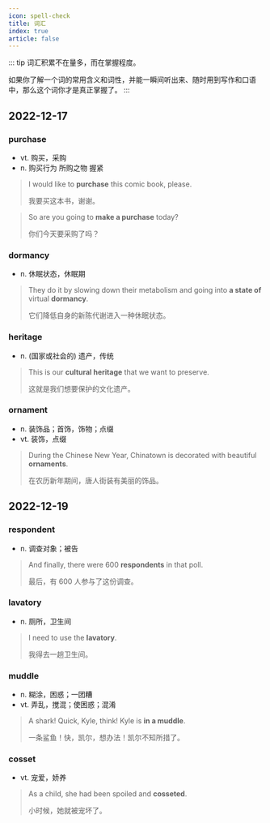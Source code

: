```yaml
---
icon: spell-check
title: 词汇
index: true
article: false
---
```


::: tip
词汇积累不在量多，而在掌握程度。

如果你了解一个词的常用含义和词性，并能一瞬间听出来、随时用到写作和口语中，那么这个词你才是真正掌握了。
:::

## 2022-12-17

### purchase

<WordReader word="purchase" type="US" phoneticSymbol="[ˈpɜrtʃəs]"/>
<WordReader word="purchase" type="UK" phoneticSymbol="[ˈpɜrtʃəs]"/>

- vt. 购买，采购
- n. 购买行为 所购之物 握紧

> I would like to **purchase** this comic book, please.
>
> 我要买这本书，谢谢。

> So are you going to **make a purchase** today?
>
> 你们今天要采购了吗？

### dormancy

<WordReader word="dormancy" type="US" phoneticSymbol="[ˈdɔmənsɪ]"/>
<WordReader word="dormancy" type="UK" phoneticSymbol="[ˈdɔ:mənsɪ]"/>

- n. 休眠状态，休眠期

> They do it by slowing down their metabolism and going into **a state of** virtual **dormancy**.
>
> 它们降低自身的新陈代谢进入一种休眠状态。

### heritage

<WordReader word="heritage" type="US" phoneticSymbol="[ˈhɛrɪtɪdʒ]"/>
<WordReader word="heritage" type="UK" phoneticSymbol="[ˈherɪtɪdʒ]"/>

- n. (国家或社会的) 遗产，传统

> This is our **cultural heritage** that we want to preserve.
>
> 这就是我们想要保护的文化遗产。

### ornament

<WordReader word="ornament" type="US" phoneticSymbol="[ˈɔrnəmənt]"/>
<WordReader word="ornament" type="UK" phoneticSymbol="[ˈɔ:nəmənt]"/>

- n. 装饰品；首饰，饰物；点缀
- vt. 装饰，点缀

> During the Chinese New Year, Chinatown is decorated with beautiful **ornaments**.
>
> 在农历新年期间，唐人街装有美丽的饰品。

## 2022-12-19

### respondent

<WordReader word="respondent" type="US" phoneticSymbol="[rɪˈspɑndənt]"/>
<WordReader word="respondent" type="UK" phoneticSymbol="[rɪˈspɒndənt]"/>

- n. 调查对象；被告

> And finally, there were 600 **respondents** in that poll.
>
> 最后，有 600 人参与了这份调查。

### lavatory

<WordReader word="lavatory" type="US" phoneticSymbol="[ˈlævətɔri]"/>
<WordReader word="lavatory" type="UK" phoneticSymbol="[ˈlævətri]"/>

- n. 厕所，卫生间

> I need to use the **lavatory**.
>
> 我得去一趟卫生间。

### muddle

<WordReader word="muddle" type="US" phoneticSymbol="[ˈmʌdl]"/>
<WordReader word="muddle" type="UK" phoneticSymbol="[ˈmʌdl]"/>

- n. 糊涂，困惑；一团糟
- vt. 弄乱，搅混；使困惑；混淆

> A shark! Quick, Kyle, think! Kyle is **in a muddle**.
>
> 一条鲨鱼！快，凯尔，想办法！凯尔不知所措了。

### cosset

<WordReader word="cosset" type="US" phoneticSymbol="[ˈkɑsɪt]"/>
<WordReader word="cosset" type="UK" phoneticSymbol="[ˈkɒsɪt]"/>

- vt. 宠爱，娇养

> As a child, she had been spoiled and **cosseted**.
>
> 小时候，她就被宠坏了。